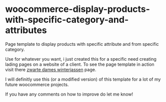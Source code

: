 # woocommerce-display-products-with-specific-category-and-attributes

Page template to display products with specific attribute and from specific category.

Use for whatever you want, i just created this for a specific need creating lading pages on a website of a client.
To see the page template in action visit there [zwarte dames winterjassen](https://bkleder.nl/zwarte-dames-winterjassen/) page.

I will definitly use this (or a modified version) of this template for a lot of my future woocommerce projects.

If you have any comments on how to improve do let me know!
